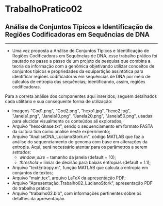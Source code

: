 # TrabalhoPratico02
## Análise de Conjuntos Típicos e Identificação de Regiões Codificadoras em Sequências de DNA 
-----------------------------------------------
* Uma vez proposta a Análise de Conjuntos Típicos e Identificação de Regiões Codificadoras em Sequências de DNA, esse trabalho prático foi pautado no passo a passo de um projeto de pesquisa que combina a teoria da informação com a genômica objetivando utilizar conceitos de conjuntos típicos e propriedades da equipartição assintótica para identificar regiões codificadoras em sequências de DNA por meio de cálculos de entropia das sequências; identificando, assim, regiões codificadoras.

Para a correta análise dos componentes aqui inseridos, seguem detalhados cada utilitário e sua consequente forma de utilização: 

* Imagens "Cod1.png", "Cod2.png", "hexo1.jpg", "hexo2.jpg", "Janela1.png", "Janela10.png", "Janela20.png", "Janela50.png", usadas para elucidar visualmente os conteúdos ali explorados;
* Arquivo "hexokinase.txt", sendo o sequenciamento em formato FASTA da cultura tida como análise neste experrimento;
* Arquivo "AnaliseDNA_LucianoStork.m", código MATLAB que faz a análise do sequenciamento do genoma com base em alterações da entropia. Aqui, será necessário atentar para os parâmetros a serem _settados_:
    * _window_size_ = tamanho da janela (default = 10);
    * _threshold_ = limiar de decisão para baixas entropias (default = 1.1);
* Arquivo "textEntropy.m", função MATLAB que calcula a entropia em conjuntos de textos;
* Arquivo "main.tex", arquivo LaTeX da apresentação PDF;
* Arquivo "Apresentação_Trabalho02_LucianoStork", apresentação PDF do trabalho prático      
* Arquivo "trabalho02.bib", com informações pertinentes sobre os detalhes da apresentação.

